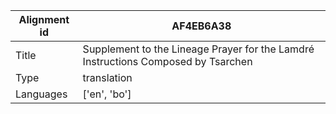 |Alignment id | AF4EB6A38
| --- | --- 
|Title | Supplement to the Lineage Prayer for the Lamdré Instructions Composed by Tsarchen 
|Type | translation
|Languages | ['en', 'bo']